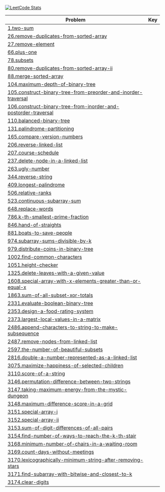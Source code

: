 [![LeetCode Stats](https://leetcard.jacoblin.cool/eddie25?theme=nord&font=patrick_hand&ext=heatmap)](https://leetcode.com/eddie25)

<!-- BEGIN DIRECTORY STRUCTURE -->
|Problem|Key|
|-|-|
|[1.two-sum](Problems/1.two-sum/main.cpp)| |
|[26.remove-duplicates-from-sorted-array](Problems/26.remove-duplicates-from-sorted-array/main.cpp)| |
|[27.remove-element](Problems/27.remove-element/main.cpp)| |
|[66.plus-one](Problems/66.plus-one/main.cpp)| |
|[78.subsets](Problems/78.subsets/main.cpp)| |
|[80.remove-duplicates-from-sorted-array-ii](Problems/80.remove-duplicates-from-sorted-array-ii/main.cpp)| |
|[88.merge-sorted-array](Problems/88.merge-sorted-array/main.cpp)| |
|[104.maximum-depth-of-binary-tree](Problems/104.maximum-depth-of-binary-tree/main.cpp)| |
|[105.construct-binary-tree-from-preorder-and-inorder-traversal](Problems/105.construct-binary-tree-from-preorder-and-inorder-traversal/main.cpp)| |
|[106.construct-binary-tree-from-inorder-and-postorder-traversal](Problems/106.construct-binary-tree-from-inorder-and-postorder-traversal/main.cpp)| |
|[110.balanced-binary-tree](Problems/110.balanced-binary-tree/main.cpp)| |
|[131.palindrome-partitioning](Problems/131.palindrome-partitioning/main.cpp)| |
|[165.compare-version-numbers](Problems/165.compare-version-numbers/main.cpp)| |
|[206.reverse-linked-list](Problems/206.reverse-linked-list/main.cpp)| |
|[207.course-schedule](Problems/207.course-schedule/main.cpp)| |
|[237.delete-node-in-a-linked-list](Problems/237.delete-node-in-a-linked-list/main.cpp)| |
|[263.ugly-number](Problems/263.ugly-number/main.cpp)| |
|[344.reverse-string](Problems/344.reverse-string/main.cpp)| |
|[409.longest-palindrome](Problems/409.longest-palindrome/main.cpp)| |
|[506.relative-ranks](Problems/506.relative-ranks/main.cpp)| |
|[523.continuous-subarray-sum](Problems/523.continuous-subarray-sum/main.cpp)| |
|[648.replace-words](Problems/648.replace-words/main.cpp)| |
|[786.k-th-smallest-prime-fraction](Problems/786.k-th-smallest-prime-fraction/main.cpp)| |
|[846.hand-of-straights](Problems/846.hand-of-straights/main.cpp)| |
|[881.boats-to-save-people](Problems/881.boats-to-save-people/main.cpp)| |
|[974.subarray-sums-divisible-by-k](Problems/974.subarray-sums-divisible-by-k/main.cpp)| |
|[979.distribute-coins-in-binary-tree](Problems/979.distribute-coins-in-binary-tree/main.cpp)| |
|[1002.find-common-characters](Problems/1002.find-common-characters/main.cpp)| |
|[1051.height-checker](Problems/1051.height-checker/main.cpp)| |
|[1325.delete-leaves-with-a-given-value](Problems/1325.delete-leaves-with-a-given-value/main.cpp)| |
|[1608.special-array-with-x-elements-greater-than-or-equal-x](Problems/1608.special-array-with-x-elements-greater-than-or-equal-x/main.cpp)| |
|[1863.sum-of-all-subset-xor-totals](Problems/1863.sum-of-all-subset-xor-totals/main.cpp)| |
|[2331.evaluate-boolean-binary-tree](Problems/2331.evaluate-boolean-binary-tree/main.cpp)| |
|[2353.design-a-food-rating-system](Problems/2353.design-a-food-rating-system/main.cpp)| |
|[2373.largest-local-values-in-a-matrix](Problems/2373.largest-local-values-in-a-matrix/main.cpp)| |
|[2486.append-characters-to-string-to-make-subsequence](Problems/2486.append-characters-to-string-to-make-subsequence/main.cpp)| |
|[2487.remove-nodes-from-linked-list](Problems/2487.remove-nodes-from-linked-list/main.cpp)| |
|[2597.the-number-of-beautiful-subsets](Problems/2597.the-number-of-beautiful-subsets/main.cpp)| |
|[2816.double-a-number-represented-as-a-linked-list](Problems/2816.double-a-number-represented-as-a-linked-list/main.cpp)| |
|[3075.maximize-happiness-of-selected-children](Problems/3075.maximize-happiness-of-selected-children/main.cpp)| |
|[3110.score-of-a-string](Problems/3110.score-of-a-string/main.cpp)| |
|[3146.permutation-difference-between-two-strings](Problems/3146.permutation-difference-between-two-strings/main.cpp)| |
|[3147.taking-maximum-energy-from-the-mystic-dungeon](Problems/3147.taking-maximum-energy-from-the-mystic-dungeon/main.cpp)| |
|[3148.maximum-difference-score-in-a-grid](Problems/3148.maximum-difference-score-in-a-grid/main.cpp)| |
|[3151.special-array-i](Problems/3151.special-array-i/main.cpp)| |
|[3152.special-array-ii](Problems/3152.special-array-ii/main.cpp)| |
|[3153.sum-of-digit-differences-of-all-pairs](Problems/3153.sum-of-digit-differences-of-all-pairs/main.cpp)| |
|[3154.find-number-of-ways-to-reach-the-k-th-stair](Problems/3154.find-number-of-ways-to-reach-the-k-th-stair/main.cpp)| |
|[3168.minimum-number-of-chairs-in-a-waiting-room](Problems/3168.minimum-number-of-chairs-in-a-waiting-room/main.cpp)| |
|[3169.count-days-without-meetings](Problems/3169.count-days-without-meetings/main.cpp)| |
|[3170.lexicographically-minimum-string-after-removing-stars](Problems/3170.lexicographically-minimum-string-after-removing-stars/main.cpp)| |
|[3171.find-subarray-with-bitwise-and-closest-to-k](Problems/3171.find-subarray-with-bitwise-and-closest-to-k/main.cpp)| |
|[3174.clear-digits](Problems/3174.clear-digits/main.cpp)| |
<!-- END DIRECTORY STRUCTURE -->
